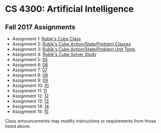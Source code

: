 CS 4300: Artificial Intelligence
===============================================

Fall 2017 Assignments
-----------------------

* Assignment 1: [Rubik's Cube Class](assignment_01.php)
* Assignment 2: [Rubik's Cube Action/State/Problem Classes](assignment_02.php)
* Assignment 3: [Rubik's Cube Action/State/Problem Unit Tests](assignment_03.php)
* Assignment 4: [Rubik's Cube Solver Study](assignment_04.php)
* Assignment 5: [05](assignment_05.php)
* Assignment 6: [06](assignment_06.php)
* Assignment 7: [07](assignment_07.php)
* Assignment 8: [08](assignment_08.php)
* Assignment 9: [09](assignment_09.php)
* Assignment 10: [10](assignment_10.php)
* Assignment 11: [11](assignment_11.php)
* Assignment 12: [12](assignment_12.php)
* Assignment 13: [13](assignment_13.php)
* Assignment 14: [14](assignment_14.php)
* Assignment 15: [15](assignment_15.php)

Class announcements may modify instructions or requirements 
from those listed above.
